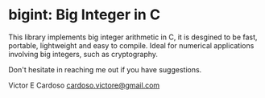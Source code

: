 # bigint: Big Integer in C
This library implements big integer arithmetic in C, it is desgined to be fast, portable, lightweight and easy to compile. Ideal for numerical applications involving big integers, such as cryptography.


Don't hesitate in reaching me out if you have suggestions.

Victor E Cardoso
cardoso.victore@gmail.com
